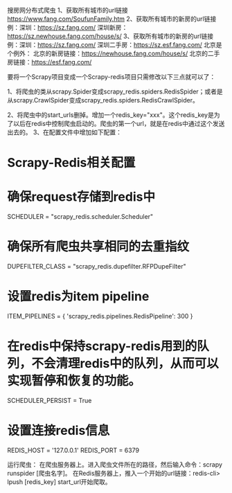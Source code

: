 搜房网分布式爬虫
1、获取所有城市的url链接
     https://www.fang.com/SoufunFamily.htm
2、获取所有城市的新房的url链接
     例：深圳：https://sz.fang.com/
     深圳新房：https://sz.newhouse.fang.com/house/s/
3、获取所有城市的新房的url链接
     例：深圳：https://sz.fang.com/
     深圳二手房：https://sz.esf.fang.com/
北京是个例外：
    北京的新房链接：https://newhouse.fang.com/house/s/
    北京的二手房链接：https://esf.fang.com/

要将一个Scrapy项目变成一个Scrapy-redis项目只需修改以下三点就可以了：

  1、将爬虫的类从scrapy.Spider变成scrapy_redis.spiders.RedisSpider；或者是从scrapy.CrawlSpider变成scrapy_redis.spiders.RedisCrawlSpider。

  2、将爬虫中的start_urls删掉。增加一个redis_key="xxx"。这个redis_key是为了以后在redis中控制爬虫启动的。爬虫的第一个url，就是在redis中通过这个发送出去的。
  3、在配置文件中增加如下配置：
# Scrapy-Redis相关配置
# 确保request存储到redis中
SCHEDULER = "scrapy_redis.scheduler.Scheduler"

# 确保所有爬虫共享相同的去重指纹
DUPEFILTER_CLASS = "scrapy_redis.dupefilter.RFPDupeFilter"

# 设置redis为item pipeline
ITEM_PIPELINES = {
    'scrapy_redis.pipelines.RedisPipeline': 300
}

# 在redis中保持scrapy-redis用到的队列，不会清理redis中的队列，从而可以实现暂停和恢复的功能。
SCHEDULER_PERSIST = True

# 设置连接redis信息
REDIS_HOST = '127.0.0.1'
REDIS_PORT = 6379

运行爬虫：
   在爬虫服务器上。进入爬虫文件所在的路径，然后输入命令：scrapy runspider [爬虫名字]。
   在Redis服务器上，推入一个开始的url链接：redis-cli> lpush [redis_key] start_url开始爬取。

